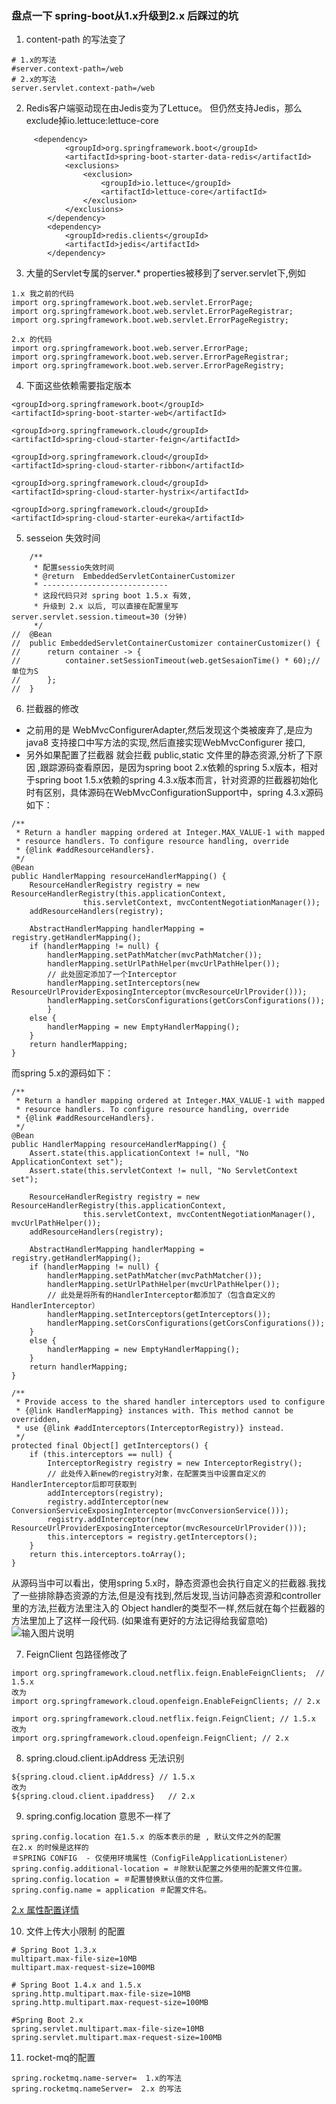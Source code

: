 ### 盘点一下 spring-boot从1.x升级到2.x 后踩过的坑
1. content-path 的写法变了
```
# 1.x的写法
#server.context-path=/web 
# 2.x的写法
server.servlet.context-path=/web
```
2. Redis客户端驱动现在由Jedis变为了Lettuce。 但仍然支持Jedis，那么exclude掉io.lettuce:lettuce-core
```
     <dependency>
            <groupId>org.springframework.boot</groupId>
            <artifactId>spring-boot-starter-data-redis</artifactId>
            <exclusions>
                <exclusion>
                    <groupId>io.lettuce</groupId>
                    <artifactId>lettuce-core</artifactId>
                </exclusion>
            </exclusions>
        </dependency>
        <dependency>
            <groupId>redis.clients</groupId>
            <artifactId>jedis</artifactId>
        </dependency>
```

3. 大量的Servlet专属的server.* properties被移到了server.servlet下,例如
```
1.x 我之前的代码
import org.springframework.boot.web.servlet.ErrorPage;
import org.springframework.boot.web.servlet.ErrorPageRegistrar;
import org.springframework.boot.web.servlet.ErrorPageRegistry;

2.x 的代码
import org.springframework.boot.web.server.ErrorPage;
import org.springframework.boot.web.server.ErrorPageRegistrar;
import org.springframework.boot.web.server.ErrorPageRegistry;

```
4. 下面这些依赖需要指定版本
```
<groupId>org.springframework.boot</groupId>
<artifactId>spring-boot-starter-web</artifactId>

<groupId>org.springframework.cloud</groupId>
<artifactId>spring-cloud-starter-feign</artifactId>

<groupId>org.springframework.cloud</groupId>
<artifactId>spring-cloud-starter-ribbon</artifactId>

<groupId>org.springframework.cloud</groupId>
<artifactId>spring-cloud-starter-hystrix</artifactId>

<groupId>org.springframework.cloud</groupId>
<artifactId>spring-cloud-starter-eureka</artifactId>
```

5. sesseion 失效时间
```
	/**
	 * 配置sessio失效时间
	 * @return  EmbeddedServletContainerCustomizer
	 * ----------------------------
	 * 这段代码只对 spring boot 1.5.x 有效,
	 * 升级到 2.x 以后, 可以直接在配置里写 server.servlet.session.timeout=30 (分钟)
	 */
//	@Bean
//	public EmbeddedServletContainerCustomizer containerCustomizer() {
//		return container -> {
//			container.setSessionTimeout(web.getSesaionTime() * 60);// 单位为S
//		};
//	}

```

6. 拦截器的修改
- 之前用的是 WebMvcConfigurerAdapter,然后发现这个类被废弃了,是应为java8 支持接口中写方法的实现,然后直接实现WebMvcConfigurer 接口,
- 另外如果配置了拦截器 就会拦截 public,static 文件里的静态资源,分析了下原因 ,跟踪源码查看原因，是因为spring boot 2.x依赖的spring 5.x版本，相对于spring boot 1.5.x依赖的spring 4.3.x版本而言，针对资源的拦截器初始化时有区别，具体源码在WebMvcConfigurationSupport中，spring 4.3.x源码如下：
```
/**
 * Return a handler mapping ordered at Integer.MAX_VALUE-1 with mapped
 * resource handlers. To configure resource handling, override
 * {@link #addResourceHandlers}.
 */
@Bean
public HandlerMapping resourceHandlerMapping() {
    ResourceHandlerRegistry registry = new ResourceHandlerRegistry(this.applicationContext,
				this.servletContext, mvcContentNegotiationManager());
    addResourceHandlers(registry);

    AbstractHandlerMapping handlerMapping = registry.getHandlerMapping();
    if (handlerMapping != null) {
        handlerMapping.setPathMatcher(mvcPathMatcher());
        handlerMapping.setUrlPathHelper(mvcUrlPathHelper());
        // 此处固定添加了一个Interceptor
        handlerMapping.setInterceptors(new ResourceUrlProviderExposingInterceptor(mvcResourceUrlProvider()));
        handlerMapping.setCorsConfigurations(getCorsConfigurations());
		}
    else {
        handlerMapping = new EmptyHandlerMapping();
    }
    return handlerMapping;
}
```
而spring 5.x的源码如下：
```
/**
 * Return a handler mapping ordered at Integer.MAX_VALUE-1 with mapped
 * resource handlers. To configure resource handling, override
 * {@link #addResourceHandlers}.
 */
@Bean
public HandlerMapping resourceHandlerMapping() {
    Assert.state(this.applicationContext != null, "No ApplicationContext set");
    Assert.state(this.servletContext != null, "No ServletContext set");

    ResourceHandlerRegistry registry = new ResourceHandlerRegistry(this.applicationContext,
				this.servletContext, mvcContentNegotiationManager(), mvcUrlPathHelper());
    addResourceHandlers(registry);

    AbstractHandlerMapping handlerMapping = registry.getHandlerMapping();
    if (handlerMapping != null) {
        handlerMapping.setPathMatcher(mvcPathMatcher());
        handlerMapping.setUrlPathHelper(mvcUrlPathHelper());
        // 此处是将所有的HandlerInterceptor都添加了（包含自定义的HandlerInterceptor）
        handlerMapping.setInterceptors(getInterceptors());
        handlerMapping.setCorsConfigurations(getCorsConfigurations());
    }
    else {
        handlerMapping = new EmptyHandlerMapping();
    }
    return handlerMapping;
}

/**
 * Provide access to the shared handler interceptors used to configure
 * {@link HandlerMapping} instances with. This method cannot be overridden,
 * use {@link #addInterceptors(InterceptorRegistry)} instead.
 */
protected final Object[] getInterceptors() {
    if (this.interceptors == null) {
        InterceptorRegistry registry = new InterceptorRegistry();
        // 此处传入新new的registry对象，在配置类当中设置自定义的HandlerInterceptor后即可获取到
        addInterceptors(registry);
        registry.addInterceptor(new ConversionServiceExposingInterceptor(mvcConversionService()));
        registry.addInterceptor(new ResourceUrlProviderExposingInterceptor(mvcResourceUrlProvider()));
        this.interceptors = registry.getInterceptors();
    }
    return this.interceptors.toArray();
}
```
从源码当中可以看出，使用spring 5.x时，静态资源也会执行自定义的拦截器.我找了一些排除静态资源的方法,但是没有找到,然后发现,当访问静态资源和controller里的方法,拦截方法里注入的 Object handler的类型不一样,然后就在每个拦截器的方法里加上了这样一段代码. (如果谁有更好的方法记得给我留意哈)
![输入图片说明](https://gitee.com/uploads/images/2018/0424/134301_e92c2af4_1599674.png "屏幕截图.png")

7. FeignClient 包路径修改了
```
import org.springframework.cloud.netflix.feign.EnableFeignClients;  // 1.5.x
改为
import org.springframework.cloud.openfeign.EnableFeignClients; // 2.x
```
```
import org.springframework.cloud.netflix.feign.FeignClient; // 1.5.x
改为
import org.springframework.cloud.openfeign.FeignClient; // 2.x
```

8. spring.cloud.client.ipAddress 无法识别
```
${spring.cloud.client.ipAddress} // 1.5.x
改为
${spring.cloud.client.ipaddress}   // 2.x
```

9. spring.config.location 意思不一样了
```
spring.config.location 在1.5.x 的版本表示的是 , 默认文件之外的配置
在2.x 的时候是这样的
＃SPRING CONFIG  - 仅使用环境属性（ConfigFileApplicationListener）
spring.config.additional-location = ＃除默认配置之外使用的配置文件位置。
spring.config.location = ＃配置替换默认值的文件位置。
spring.config.name = application ＃配置文件名。
```
[2.x 属性配置详情](2.0.config.md)

10. 文件上传大小限制 的配置
```
# Spring Boot 1.3.x 
multipart.max-file-size=10MB
multipart.max-request-size=100MB

# Spring Boot 1.4.x and 1.5.x
spring.http.multipart.max-file-size=10MB
spring.http.multipart.max-request-size=100MB

#Spring Boot 2.x
spring.servlet.multipart.max-file-size=10MB
spring.servlet.multipart.max-request-size=100MB
```

11. rocket-mq的配置
```
spring.rocketmq.name-server=  1.x的写法
spring.rocketmq.nameServer=  2.x 的写法
```
